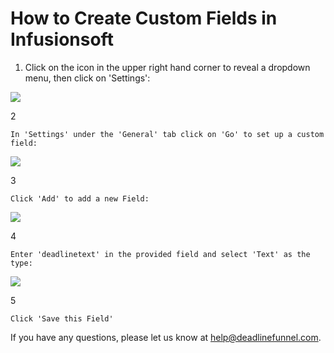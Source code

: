 # How to Create Custom Fields in Infusionsoft

1. Click on the icon in the upper right hand corner to reveal a dropdown menu, then click on 'Settings':

![](https://d33v4339jhl8k0.cloudfront.net/docs/assets/53974d6ce4b0c76107b109d1/images/57218fea9033600cce435d6c/file-%20JY53eJyrOf.jpg)

2

```text
In 'Settings' under the 'General' tab click on 'Go' to set up a custom field: 
```

![](https://d33v4339jhl8k0.cloudfront.net/docs/assets/53974d6ce4b0c76107b109d1/images/57219012c6979178c212abef/file-%20oROzkwPZhR.jpg)

3

```text
Click 'Add' to add a new Field:
```

![](https://d33v4339jhl8k0.cloudfront.net/docs/assets/53974d6ce4b0c76107b109d1/images/5721901bc6979178c212abf0/file-4rBpSsfpt7.jpg)

4

```text
Enter 'deadlinetext' in the provided field and select 'Text' as the type:
```

![](https://d33v4339jhl8k0.cloudfront.net/docs/assets/53974d6ce4b0c76107b109d1/images/572190219033600cce435d6d/file-8bKv2FcFmu.jpg)

5

```text
Click 'Save this Field'
```

If you have any questions, please let us know at [help@deadlinefunnel.com](mailto:mailto:help@deadlinefunnel.com).

